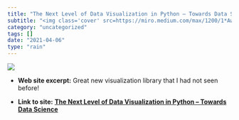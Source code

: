 ```yaml
---
title: "The Next Level of Data Visualization in Python – Towards Data Science"
subtitle: "<img class='cover' src=https://miro.medium.com/max/1200/1*AwEPBK2mt55RQKhGYqMHUw.jpeg>"
category: "uncategorized"
tags: []
date: "2021-04-06"
type: "rain"
---
```

<img class="cover" src=https://miro.medium.com/max/1200/1*AwEPBK2mt55RQKhGYqMHUw.jpeg>



* **Web site excerpt:** Great new visualization library that I had not seen before!

* **Link to site:** **[The Next Level of Data Visualization in Python – Towards Data Science](https://towardsdatascience.com/the-next-level-of-data-visualization-in-python-dd6e99039d5e)**